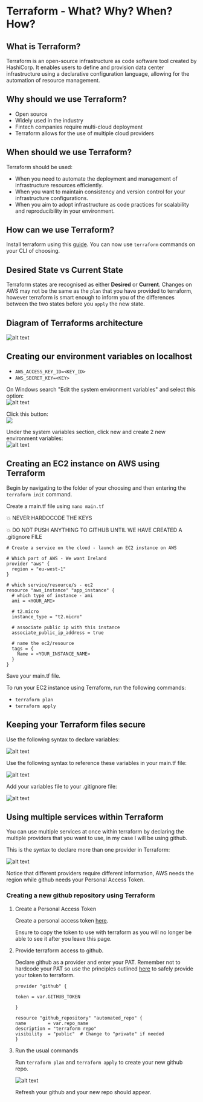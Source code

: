 # Terraform - What? Why? When? How?

## What is Terraform?
Terraform is an open-source infrastructure as code software tool created by HashiCorp. It enables users to define and provision data center infrastructure using a declarative configuration language, allowing for the automation of resource management.

## Why should we use Terraform?
- Open source
- Widely used in the industry
- Fintech companies require multi-cloud deployment
- Terraform allows for the use of multiple cloud providers

## When should we use Terraform?
Terraform should be used:
- When you need to automate the deployment and management of infrastructure resources efficiently.
- When you want to maintain consistency and version control for your infrastructure configurations.
- When you aim to adopt infrastructure as code practices for scalability and reproducibility in your environment.

## How can we use Terraform?
Install terraform using this [guide](https://developer.hashicorp.com/terraform/tutorials/aws-get-started/install-cli). You can now use `terraform` commands on your CLI of choosing.

## Desired State vs Current State
Terraform states are recognised as either **Desired** or **Current**. Changes on AWS may not be the same as the `plan` that you have provided to terraform, however terraform is smart enough to inform you of the differences between the two states before you `apply` the new state.


## Diagram of Terraforms architecture
![alt text](terraform_diagram.jpg)

## Creating our environment variables on localhost
- `AWS_ACCESS_KEY_ID=<KEY_ID>`
- `AWS_SECRET_KEY=<KEY>`

On Windows search "Edit the system environment variables" and select this option:<br>
![alt text](image.png)

Click this button:<br>
![](image-1.png)

Under the system variables section, click new and create 2 new environment variables:<br>
![alt text](image-2.png)<br>

## Creating an EC2 instance on AWS using Terraform

Begin by navigating to the folder of your choosing and then entering the `terraform init` command.<br>

Create a main.tf file using `nano main.tf`<br>

:boom: NEVER HARDOCODE THE KEYS<br>

:boom: DO NOT PUSH ANYTHING TO GITHUB UNTIL WE HAVE CREATED A .gitignore FILE<br>

```
# Create a service on the cloud - launch an EC2 instance on AWS

# Which part of AWS - We want Ireland
provider "aws" {
  region = "eu-west-1"
}

# which service/resource/s - ec2
resource "aws_instance" "app_instance" {
  # which type of instance - ami
  ami = <YOUR_AMI>

  # t2.micro
  instance_type = "t2.micro"
  
  # associate public ip with this instance
  associate_public_ip_address = true
  
  # name the ec2/resource
  tags = {
    Name = <YOUR_INSTANCE_NAME>
  }
}
```

Save your main.tf file.

To run your EC2 instance using Terraform, run the following commands:<br>
- `terraform plan`
- `terraform apply`


## Keeping your Terraform files secure
Use the following syntax to declare variables:

![alt text](image-3.png)<br>

Use the following syntax to reference these variables in your main.tf file:

![alt text](image-4.png)

Add your variables file to your .gitignore file:

![alt text](image-6.png)


## Using multiple services within Terraform
You can use multiple services at once within terraform by declaring the multiple providers that you want to use, in my case I will be using github.

This is the syntax to declare more than one provider in Terraform:

![alt text](image-5.png)

Notice that different providers require different information, AWS needs the region while github needs your Personal Access Token.

### Creating a new github repository using Terraform

1. Create a Personal Access Token

   Create a personal access token [here](https://github.com/settings/tokens).

   Ensure to copy the token to use with terraform as you will no longer be able to see it after you leave this page.

2. Provide terraform access to github.

    Declare github as a provider and enter your PAT. Remember not to hardcode your PAT so use the principles outlined [here](https://github.com/Martin-Muraskovas/IaC_learning/blob/main/orchestration_with_terraform/terraform.md#keeping-your-terraform-files-secure) to safely provide your token to terraform.

    ```
    provider "github" {

    token = var.GITHUB_TOKEN

    }
  
    resource "github_repository" "automated_repo" {
    name        = var.repo_name
    description = "terraform repo"
    visibility  = "public"  # Change to "private" if needed
    }
    ```

3. Run the usual commands

    Run `terraform plan` and `terraform apply` to create your new github repo.

    ![alt text](image-7.png)

    Refresh your github and your new repo should appear.